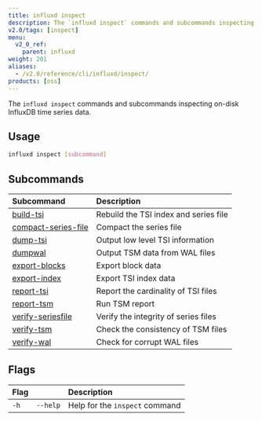 ```yaml
---
title: influxd inspect
description: The `influxd inspect` commands and subcommands inspecting on-disk InfluxDB time series data.
v2.0/tags: [inspect]
menu:
  v2_0_ref:
    parent: influxd
weight: 201
aliases:
  - /v2.0/reference/cli/influxd/inspect/
products: [oss]
---
```


The `influxd inspect` commands and subcommands inspecting on-disk InfluxDB time series data.

## Usage
```sh
influxd inspect [subcommand]
```

## Subcommands
| Subcommand                                                                     | Description                           |
|:----------                                                                     |:-----------                           |
| [build-tsi](/v2.0/reference/cli/influxd/inspect/build-tsi/)                    | Rebuild the TSI index and series file |
| [compact-series-file](/v2.0/reference/cli/influxd/inspect/compact-series-file) | Compact the series file               |
| [dump-tsi](/v2.0/reference/cli/influxd/inspect/dump-tsi/)                      | Output low level TSI information      |
| [dumpwal](/v2.0/reference/cli/influxd/inspect/dumpwal/)                        | Output TSM data from WAL files        |
| [export-blocks](/v2.0/reference/cli/influxd/inspect/export-blocks/)            | Export block data                     |
| [export-index](/v2.0/reference/cli/influxd/inspect/export-index/)              | Export TSI index data                 |
| [report-tsi](/v2.0/reference/cli/influxd/inspect/report-tsi/)                  | Report the cardinality of TSI files   |
| [report-tsm](/v2.0/reference/cli/influxd/inspect/report-tsm/)                  | Run TSM report                        |
| [verify-seriesfile](/v2.0/reference/cli/influxd/inspect/verify-seriesfile/)    | Verify the integrity of series files  |
| [verify-tsm](/v2.0/reference/cli/influxd/inspect/verify-tsm/)                  | Check the consistency of TSM files    |
| [verify-wal](/v2.0/reference/cli/influxd/inspect/verify-wal/)                  | Check for corrupt WAL files           |

## Flags
| Flag |          | Description                    |
|:---- |:---      |:-----------                    |
| `-h` | `--help` | Help for the `inspect` command |
